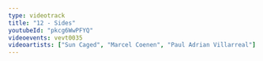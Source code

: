 ```yaml
---
type: videotrack
title: "12 - Sides"
youtubeId: "pkcg6WwPFYQ"
videoevents: vevt0035
videoartists: ["Sun Caged", "Marcel Coenen", "Paul Adrian Villarreal"]
---
```

